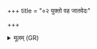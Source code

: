 +++
title = "०२ युक्तो वह जातवेदः"

+++
<details><summary>मूलम् (GR)</summary>

युक्तो वह जातवेदः पुरस्ताद्  
अग्ने विद्धि क्रियमाणं यथेदम् ।  
त्वं भिषग् भेषजस्यापि कर्ता  
त्वया गाम् अश्वं पुरुषं सनेम ॥
</details>